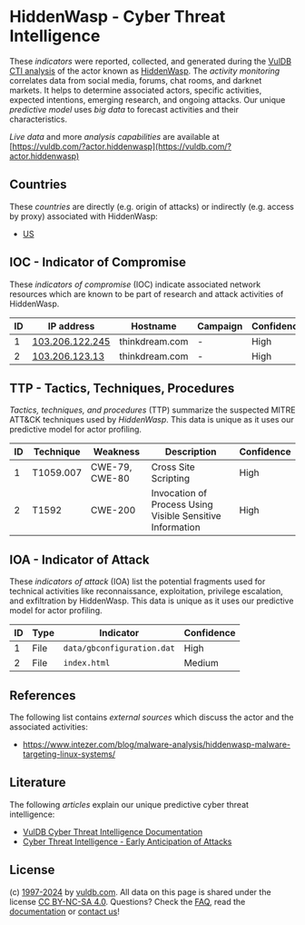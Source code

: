 # HiddenWasp - Cyber Threat Intelligence

These _indicators_ were reported, collected, and generated during the [VulDB CTI analysis](https://vuldb.com/?kb.cti) of the actor known as [HiddenWasp](https://vuldb.com/?actor.hiddenwasp). The _activity monitoring_ correlates data from social media, forums, chat rooms, and darknet markets. It helps to determine associated actors, specific activities, expected intentions, emerging research, and ongoing attacks. Our unique _predictive model_ uses _big data_ to forecast activities and their characteristics.

_Live data_ and more _analysis capabilities_ are available at [https://vuldb.com/?actor.hiddenwasp](https://vuldb.com/?actor.hiddenwasp)

## Countries

These _countries_ are directly (e.g. origin of attacks) or indirectly (e.g. access by proxy) associated with HiddenWasp:

* [US](https://vuldb.com/?country.us)

## IOC - Indicator of Compromise

These _indicators of compromise_ (IOC) indicate associated network resources which are known to be part of research and attack activities of HiddenWasp.

ID | IP address | Hostname | Campaign | Confidence
-- | ---------- | -------- | -------- | ----------
1 | [103.206.122.245](https://vuldb.com/?ip.103.206.122.245) | thinkdream.com | - | High
2 | [103.206.123.13](https://vuldb.com/?ip.103.206.123.13) | thinkdream.com | - | High

## TTP - Tactics, Techniques, Procedures

_Tactics, techniques, and procedures_ (TTP) summarize the suspected MITRE ATT&CK techniques used by _HiddenWasp_. This data is unique as it uses our predictive model for actor profiling.

ID | Technique | Weakness | Description | Confidence
-- | --------- | -------- | ----------- | ----------
1 | T1059.007 | CWE-79, CWE-80 | Cross Site Scripting | High
2 | T1592 | CWE-200 | Invocation of Process Using Visible Sensitive Information | High

## IOA - Indicator of Attack

These _indicators of attack_ (IOA) list the potential fragments used for technical activities like reconnaissance, exploitation, privilege escalation, and exfiltration by HiddenWasp. This data is unique as it uses our predictive model for actor profiling.

ID | Type | Indicator | Confidence
-- | ---- | --------- | ----------
1 | File | `data/gbconfiguration.dat` | High
2 | File | `index.html` | Medium

## References

The following list contains _external sources_ which discuss the actor and the associated activities:

* https://www.intezer.com/blog/malware-analysis/hiddenwasp-malware-targeting-linux-systems/

## Literature

The following _articles_ explain our unique predictive cyber threat intelligence:

* [VulDB Cyber Threat Intelligence Documentation](https://vuldb.com/?kb.cti)
* [Cyber Threat Intelligence - Early Anticipation of Attacks](https://www.scip.ch/en/?labs.20201022)

## License

(c) [1997-2024](https://vuldb.com/?kb.changelog) by [vuldb.com](https://vuldb.com/?kb.about). All data on this page is shared under the license [CC BY-NC-SA 4.0](https://creativecommons.org/licenses/by-nc-sa/4.0/). Questions? Check the [FAQ](https://vuldb.com/?kb.faq), read the [documentation](https://vuldb.com/?kb) or [contact us](https://vuldb.com/?contact)!
